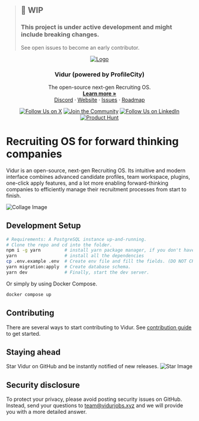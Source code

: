 > ##  🚧 WIP<br>
> ### This project is under active development and might include breaking changes.
> See open issues to become an early contributor.

<p align="center">
  <a href="https://github.com/nirvanaOSS/vidur">
   <img src="./header.png" alt="Logo">
  </a>

  <h3 align="center">Vidur (powered by ProfileCity)</h3>

  <p align="center">
    The open-source next-gen Recruiting OS.
    <br />
    <a href="https://www.vidurjobs.xyz"><strong>Learn more »</strong></a>
    <br />
    <a href="https://discord.gg/Pt2W9Sx7ap">Discord</a>
    ·
    <a href="https://www.vidurjobs.xyz">Website</a>
    ·
    <a href="https://github.com/nirvanaOSS/vidur/issues">Issues</a>
    ·
    <a href="https://www.vidurjobs.xyz/roadmap">Roadmap</a>
  </p>
</p>

<p align="center">
   <a href="https://x.com/thenirvanalabs"><img src="https://img.shields.io/twitter/follow/thenirvanalabs" alt="Follow Us on X"></a>
   <a href="https://discord.gg/Pt2W9Sx7ap"><img src="https://img.shields.io/badge/Discord%20-%20Join%20the%20Community%20-%20%235865F2" alt="Join the Community"></a>
   <a href="https://www.linkedin.com/company/thenirvanalabs"><img src="https://img.shields.io/badge/LinkedIn%20-%20The%20Nirvana%20Labs%20-%20%230E92D5" alt="Follow Us on LinkedIn"></a>
   <a href="https://www.producthunt.com/products/vidur"><img src="https://img.shields.io/badge/Product%20Hunt%20-%20Vidur%20-%20%23DA552F" alt="Product Hunt"></a>
</p>

# Recruiting OS for forward thinking companies
Vidur is an open-source, next-gen Recruiting OS. Its intuitive and modern interface combines advanced candidate profiles, team workspace, plugins,  one-click apply features, and a lot more enabling forward-thinking companies to efficiently manage their recruitment processes from start to finish.

![Collage Image](asset/collage.png)

## Development Setup
```sh
# Requirements: A PostgreSQL instance up-and-running.
# Clone the repo and cd into the folder.
npm i -g yarn         # install yarn package manager, if you don't have already.
yarn                  # install all the dependencies
cp .env.example .env  # Create env file and fill the fields. (DO NOT CHANGE PORT)
yarn migration:apply  # Create database schema.
yarn dev              # Finally, start the dev server.
```

Or simply by using Docker Compose.
```sh
docker compose up
```

## Contributing
There are several ways to start contributing to Vidur. See [contribution guide](./CONTRIBUTING.md) to get started.

## Staying ahead
Star Vidur on GitHub and be instantly notified of new releases.
![Star Image](asset/star-repo.gif)

## Security disclosure
To protect your privacy, please avoid posting security issues on GitHub. Instead, send your questions to team@vidurjobs.xyz and we will provide you with a more detailed answer.
